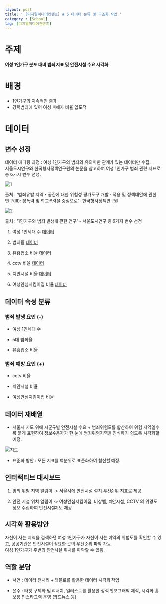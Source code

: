 ```yaml
---
layout: post
title: ' [디지털미디어컨텐츠] # 5 데이터 분류 및 구조화 작업 '
category : [School]
tag: [디지털미디어컨텐츠]
---
```



# 주제 

**여성 1인가구 분포 대비 범죄 지표 및 안전시설 수요 시각화** 


# 배경 

* 1인가구의 지속적인 증가
* 강력범죄에 있어 여성 피해자 비율 압도적 


# 데이터


## 변수 선정 

데이터 에디팅 과정 : 여성 1인가구의 범죄와 유의미한 관계가 있는 데이터만 수집.   
서울도시연구와 한국형사정책연구원의 논문을 참고하여 여성 1인가구 범죄 관련 지표로 총 6가지 변수 선정.      

![1](https://drive.google.com/uc?id=1NsALXfoLzB6KfQQthMSRAQtgZHwBTESp)

출처 : '범죄유발 지역・공간에 대한 위험성 평가도구 개발・적용 및 정책대안에 관한 연구(Ⅲ): 성폭력 및 학교폭력을 중심으로'- 한국형사정책연구원

![2](https://drive.google.com/uc?id=1LlzDrGbcZiiByGs0PYZR37r2XXwANxEE)

출처 : '1인가구와 범죄 발생에 관한 연구' - 서울도시연구
총 6가지 변수 선정 

1. 여성 1인세대 수 [데이터](https://drive.google.com/open?id=1jIeFzT39RXxS0C5VkgYC1P9KJpQXhvp6)

2. 범죄율 [데이터](https://www.data.go.kr/search/index.do)

3. 유흥업소 비율 [데이터](https://www.data.go.kr/search/index.do)

4. cctv 비율 [데이터](https://www.data.go.kr/search/index.do)

5. 치안시설 비율 [데이터](https://www.data.go.kr/dataset/3075835/fileData.do)

6. 여성안심지킴이집 비율 [데이터](https://www.data.go.kr/search/index.do)


## 데이터 속성 분류

### 범죄 발생 요인 (-)

* 여성 1인세대 수 

* 5대 범죄율 

* 유흥업소 비율 


### 범죄 예방 요인 (+)

* cctv 비율

* 치안시설 비율 

* 여성안심지킴이집 비율 


## 데이터 재배열 

* 서울시 지도 위에 시군구별 안전시설 수요 + 범죄위험도를 합산하여 위험 지역일수록 붉게 표현하여 정보수용자가 한 눈에 범죄위험지역을 인식하기 쉽도록 시각화할 예정. 

![지도](https://img.sbs.co.kr/newimg/news/20170308/201029043_1280.jpg)

* 표준화 방안 : 모든 지표를 백분위로 표준화하여 합산할 예정.    


## 인터랙티브 대시보드

1. 범죄 위험 지역 알림이 -> 서울시에 안전시설 설치 우선순위 지표로 제공 

2. 안전 시설 위치 알림이 -> 여성안심지킴이집, 비상벨, 치안시설, CCTV 의 위경도 정보 수집하여 안전시설지도 제공 


## 시각화 활용방안 

자신이 사는 지역을 검색하면 여성 1인가구가 자신이 사는 지역의 위험도를 확인할 수 있고, 공공기관은 안전시설이 필요한 곳의 우선순위 파악 가능.   
여성 1인가구가 주변의 안전시설 위치를 파악할 수 있음.  


## 역할 분담 

* 서연 : 데이터 전처리 + 태블로를 활용한 데이터 시각화 작업 

* 윤주 : 타겟 구체화 및 리서치, 일러스트를 활용한 정적 인포그래픽 제작, 시각화 홍보용 인스타그램 운영 (카드뉴스 등)









